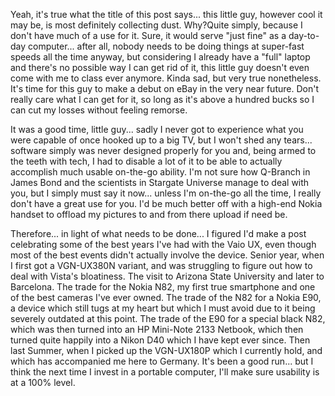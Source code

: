 Yeah, it's true what the title of this post says... this little guy, however cool it may be, is most definitely collecting dust. Why?Quite simply, because I don't have much of a use for it. Sure, it would serve "just fine" as a day-to-day computer... after all, nobody needs to be doing things at super-fast speeds all the time anyway, but considering I already have a "full" laptop and there's no possible way I can get rid of it, this little guy doesn't even come with me to class ever anymore. Kinda sad, but very true nonetheless. It's time for this guy to make a debut on eBay in the very near future. Don't really care what I can get for it, so long as it's above a hundred bucks so I can cut my losses without feeling remorse.

It was a good time, little guy... sadly I never got to experience what you were capable of once hooked up to a big TV, but I won't shed any tears... software simply was never designed properly for you and, being armed to the teeth with tech, I had to disable a lot of it to be able to actually accomplish much usable on-the-go ability. I'm not sure how Q-Branch in James Bond and the scientists in Stargate Universe manage to deal with you, but I simply must say it now... unless I'm on-the-go all the time, I really don't have a great use for you. I'd be much better off with a high-end Nokia handset to offload my pictures to and from there upload if need be.

Therefore... in light of what needs to be done... I figured I'd make a post celebrating some of the best years I've had with the Vaio UX, even though most of the best events didn't actually involve the device. Senior year, when I first got a VGN-UX380N variant, and was struggling to figure out how to deal with Vista's bloatiness. The visit to Arizona State University and later to Barcelona. The trade for the Nokia N82, my first true smartphone and one of the best cameras I've ever owned. The trade of the N82 for a Nokia E90, a device which still tugs at my heart but which I must avoid due to it being severely outdated at this point. The trade of the E90 for a special black N82, which was then turned into an HP Mini-Note 2133 Netbook, which then turned quite happily into a Nikon D40 which I have kept ever since. Then last Summer, when I picked up the VGN-UX180P which I currently hold, and which has accompanied me here to Germany. It's been a good run... but I think the next time I invest in a portable computer, I'll make sure usability is at a 100% level.